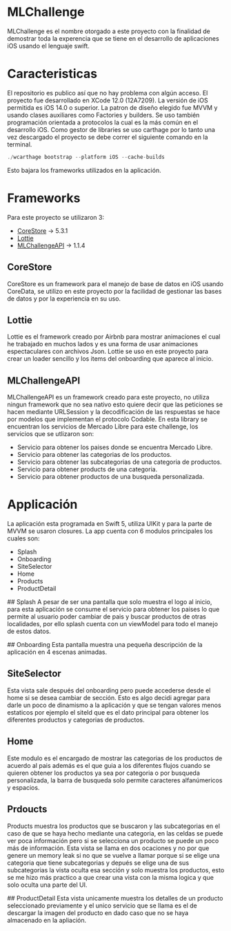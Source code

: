 # MLChallenge
MLChallenge es el nombre otorgado a este proyecto con la finalidad de demostrar toda la experencia que se tiene en el desarrollo de aplicaciones iOS usando el lenguaje swift.

# Caracteristicas
El repositorio es publico así que no hay problema con algún acceso.
El proyecto fue desarrollado en XCode 12.0 (12A7209).
La versión de iOS permitida es iOS 14.0 o superior.
La patron de diseño elegido fue MVVM y usando clases auxiliares como Factories y builders.
Se uso también programación orientada a protocolos la cual es la más común en el desarrollo iOS.
Como gestor de libraries se uso carthage por lo tanto una vez descargado el proyecto se debe correr el siguiente comando en la terminal.

```java
./wcarthage bootstrap --platform iOS --cache-builds
```
Esto bajara los frameworks utilizados en la aplicación.

# Frameworks
Para este proyecto se utilizaron 3:

- [CoreStore](http://https://github.com/c6357/CoreStore "CoreStore") -> 5.3.1
- [Lottie](http://https://github.com/airbnb/lottie-ios "Lottie")
- [MLChallengeAPI](https://github.com/miguelPalaciosAPPDeveloper/MLChallegueAPIhttp:// "MLChallengeAPI") -> 1.1.4

## CoreStore
CoreStore es un framework para el manejo de base de datos en iOS usando CoreData, se utilizo en este proyecto por la facilidad de gestionar las bases de datos y por la experiencia en su uso.

## Lottie
Lottie es el framework creado por Airbnb para mostrar animaciones el cual he trabajado en muchos lados y es una forma de usar animaciones espectaculares con archivos Json. Lottie se uso en este proyecto para crear un loader sencillo y los items del onboarding que aparece al inicio.

## MLChallengeAPI
MLChallengeAPI es un framework creado para este proyecto, no utiliza ningun framework que no sea nativo esto quiere decir que las peticiones se hacen mediante URLSession y la decodificación de las respuestas se hace por modelos que implementan el protocolo Codable. En esta library se encuentran los servicios de Mercado Libre para este challenge, los servicios que se utlizaron son:

- Servicio para obtener los paises donde se encuentra Mercado Libre.
- Servicio para obtener las categorias de los productos.
- Servicio para obtener las subcategorias de una categoria de productos.
- Servicio para obtener products de una categoria.
- Servicio para obtener productos de una busqueda personalizada.

# Applicación
La aplicación esta programada en Swift 5, utiliza UIKit y para la parte de MVVM se usaron closures. La app cuenta con 6 modulos principales los cuales son:

- Splash
- Onboarding
- SiteSelector
- Home
- Products
- ProductDetail

## Splash
A pesar de ser una pantalla que solo muestra el logo al inicio, para esta aplicación se consume el servicio para obtener los paises lo que permite al usuario poder cambiar de pais y buscar productos de otras localidades, por ello splash cuenta con un viewModel para todo el manejo de estos datos.

## Onboarding
Esta pantalla muestra una pequeña descripción de la aplicación en 4 escenas animadas.

## SiteSelector
Esta vista sale después del onboarding pero puede accederse desde el home si se desea cambiar de sección. Esto es algo decidi agregar para darle un poco de dinamismo a la aplicación y que se tengan valores menos estaticos por ejemplo el siteId que es el dato principal para obtener los diferentes productos y categorias de productos.

## Home
Este modulo es el encargado de mostrar las categorias de los productos de acuerdo al pais además es el que guia a los diferentes flujos cuando se quieren obtener los productos ya sea por categoria o por busqueda personalizada, la barra de busqueda solo permite caracteres alfanúmericos y espacios.

## Prdoucts
Products muestra los productos que se buscaron y las subcategorias en el caso de que se haya hecho mediante una categoria, en las celdas se puede ver poca información pero si se selecciona un producto se puede un poco más de información. Esta vista se llama en dos ocaciones y no por que genere un memory leak si no que se vuelve a llamar porque si se elige una categoria que tiene subcategorias y depués se elige una de sus subcategorias la vista oculta esa sección y solo muestra los productos, esto se me hizo más practico a que crear una vista con la misma logica y que solo oculta una parte del UI.

## ProductDetail
Esta vista unicamente muestra los detalles de un producto seleccionado previamente y el unico servicio que se llama es el de descargar la imagen del producto en dado caso que no se haya almacenado en la apliación.
